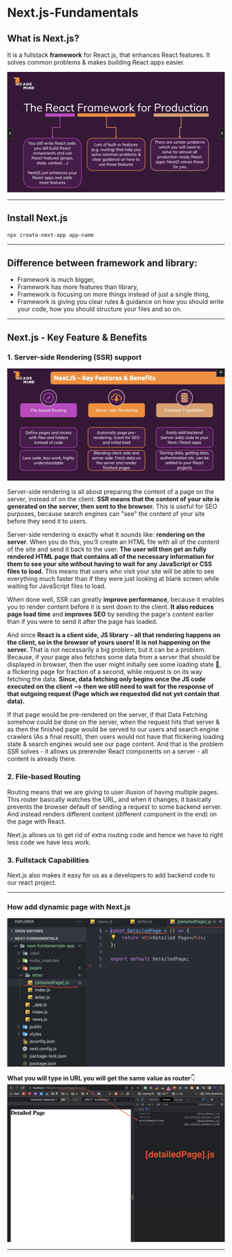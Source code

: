 # Next.js-Fundamentals

## What is Next.js?

It is a fullstack **framework** for React.js, that enhances React features. It solves common problems & makes building React apps easier.

![nextJS](slides/next1.png)

---

## Install Next.js

`npx create-next-app app-name`

---

## Difference between framework and library:

-   Framework is much bigger,
-   Framework has more features than library,
-   Framework is focusing on more things instead of just a single thing,
-   Framework is giving you clear rules & guidance on how you should write your code, how you should structure your files and so on.

---

## Next.js - Key Feature & Benefits

### 1. Server-side Rendering (SSR) support

![feature 1 - SSR](slides/next-key-features.png)

Server-side rendering is all about preparing the content of a page on the server, instead of on the client. **SSR means that the content of your site is generated on the server, then sent to the browser.** This is useful for SEO purposes, because search engines can "see" the content of your site before they send it to users.

Server-side rendering is exactly what it sounds like: **rendering on the server**. When you do this, you'll create an HTML file with all of the content of the site and send it back to the user. **The user will then get an fully rendered HTML page that contains all of the necessary information for them to see your site without having to wait for any JavaScript or CSS files to load.** This means that users who visit your site will be able to see everything much faster than if they were just looking at blank screen while waiting for JavaScript files to load.

When done well, SSR can greatly **improve performance**, because it enables you to render content before it is sent down to the client. **It also reduces page load time** and **improves SEO** by sending the page's content earlier than if you were to send it after the page has loaded.

And since **React is a client side, JS library - all that rendering happens on the client, so in the browser of yours users! It is not happening on the server.** That is not necessarily a big problem, but it can be a problem. Because, if your page also fetches some data from a server that should be displayed in browser, then the user might initially see some loading state 🔄, a flickering page for fraction of a second, while request is on its way fetching the data. **Since, data fetching only begins once the JS code executed on the client --> then we still need to wait for the response of that outgoing request (Page which we requested did not yet contain that data).**

If that page would be pre-rendered on the server, if that Data Fetching somehow could be done on the server, when the request hits that server & as then the finished page would be served to our users and search engine crawlers (As a final result), then users would not have that flickering loading state & search engines would see our page content. And that is the problem SSR solves - it allows us prerender React components on a server - all content is already there.

### 2. File-based Routing

Routing means that we are giving to user illusion of having multiple pages. This router basically watches the URL, and when it changes, it basically prevents the browser default of sending a request to some backend server. And instead renders different content (different component in the end) on the page with React.

Next.js allows us to get rid of extra routing code and hence we have to right less code we have less work.

### 3. Fullstack Capabilities

Next.js also makes it easy for us as a developers to add backend code to our react project.

---

### How add dynamic page with Next.js

![add dynamic page](slides/next-dynamic-page.jpg)

**What you will type in URL you will get the same value as router**👇
![Dynamic page routing](slides/dynamic-page-routing.jpg)

---
